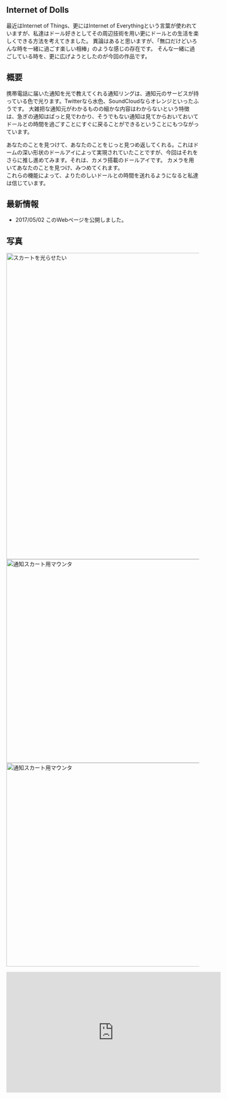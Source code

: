 ## Internet of Dolls

最近はInternet of Things、更にはInternet of Everythingという言葉が使われていますが、私達はドール好きとしてその周辺技術を用い更にドールとの生活を楽しくできる方法を考えてきました。
異論はあると思いますが、「無口だけどいろんな時を一緒に過ごす楽しい相棒」のような感じの存在です。
そんな一緒に過ごしている時を、更に広げようとしたのが今回の作品です。

## 概要
携帯電話に届いた通知を光で教えてくれる通知リングは、通知元のサービスが持っている色で光ります。Twitterなら水色、SoundCloudならオレンジといったふうです。
大雑把な通知元がわかるものの細かな内容はわからないという特徴は、急ぎの通知はぱっと見でわかり、そうでもない通知は見てからおいておいてドールとの時間を過ごすことにすぐに戻ることができるということにもつながっています。  

あなたのことを見つけて、あなたのことをじっと見つめ返してくれる。これはドームの深い形状のドールアイによって実現されていたことですが、今回はそれをさらに推し進めてみます。それは、カメラ搭載のドールアイです。
カメラを用いてあなたのことを見つけ、みつめてくれます。  
これらの機能によって、よりたのしいドールとの時間を送れるようになると私達は信じています。

## 最新情報
* 2017/05/02 このWebページを公開しました。

## 写真
<a data-flickr-embed="true"  href="https://www.flickr.com/photos/75151585@N07/27324921900/in/dateposted-public/" title="スカートを光らせたい"><img src="https://c1.staticflickr.com/8/7377/27324921900_197e5ca3b6_c.jpg" width="532" height="800" alt="スカートを光らせたい"></a><script async src="//embedr.flickr.com/assets/client-code.js" charset="utf-8"></script>
<a data-flickr-embed="true"  href="https://www.flickr.com/photos/75151585@N07/34001913940/in/dateposted-public/" title="通知スカート用マウンタ"><img src="https://c1.staticflickr.com/5/4168/34001913940_768917a012_c.jpg" width="800" height="532" alt="通知スカート用マウンタ"></a><script async src="//embedr.flickr.com/assets/client-code.js" charset="utf-8"></script>
<a data-flickr-embed="true"  href="https://www.flickr.com/photos/75151585@N07/33576562933/in/dateposted-public/" title="通知スカート用マウンタ"><img src="https://c1.staticflickr.com/3/2862/33576562933_812581d4cb_c.jpg" width="800" height="532" alt="通知スカート用マウンタ"></a><script async src="//embedr.flickr.com/assets/client-code.js" charset="utf-8"></script>
<iframe width="560" height="315" src="https://www.youtube.com/embed/q3UJNPfSG24?ecver=1" frameborder="0" allowfullscreen></iframe>


